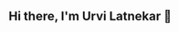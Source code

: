 ## Hi there, I'm Urvi Latnekar 👋
<!DOCTYPE html>
<html lang="en">
<head>
    <meta charset="UTF-8">
    <meta name="viewport" content="width=device-width, initial-scale=1.0">
    <title>Dynamic Titles</title>
    <style>
        .title-container {
            font-size: 1.5em;
            font-weight: bold;
            height: 1.2em; /* Adjust height as needed */
            overflow: hidden; /* Hide overflow */
            position: relative;
        }

        .title {
            position: absolute;
            animation: fade 1s forwards;
            opacity: 0;
        }

        @keyframes fade {
            0% { opacity: 0; }
            100% { opacity: 1; }
        }
    </style>
</head>
<body>
    <div class="title-container">
        <div class="title" id="title1">Data Scientist</div>
        <div class="title" id="title2">ML Engineer</div>
        <div class="title" id="title3">M.S. in Data Science</div>
    </div>

    <script>
        const titles = ["Data Scientist", "ML Engineer", "M.S. in Data Science"];
        let index = 0;

        function showNextTitle() {
            const currentTitle = document.getElementById(`title${index + 1}`);
            currentTitle.style.opacity = '1'; // Show the current title
            setTimeout(() => {
                currentTitle.style.opacity = '0'; // Hide the current title
                index = (index + 1) % titles.length; // Move to the next title
                const nextTitle = document.getElementById(`title${index + 1}`);
                nextTitle.style.opacity = '1'; // Show the next title
            }, 2000); // Change time as needed
        }

        setInterval(showNextTitle, 4000); // Adjust interval time as needed
        showNextTitle(); // Start the cycle
    </script>
</body>
</html>

<!--
**urvilatnekar/urvilatnekar** is a ✨ _special_ ✨ repository because its `README.md` (this file) appears on your GitHub profile.

Here are some ideas to get you started:

- 🔭 I’m currently working on ...
- 🌱 I’m currently learning ...
- 👯 I’m looking to collaborate on ...
- 🤔 I’m looking for help with ...
- 💬 Ask me about ...
- 📫 How to reach me: ...
- 😄 Pronouns: ...
- ⚡ Fun fact: ...
-->I'm a 🤓 data scientist with a passion for uncovering insights 🔍 from complex datasets 📊. My expertise includes 🤖 machine learning, 📈 statistical modeling, and 📊 data visualization. I am proficient in Python, Java, C++, R, SQL, and other data analysis tools and techniques. I have experience working with a variety of data types, including structured, unstructured, and semi-structured data. Let's work together and discover something amazing! 🤝💻🔍


# 💻 Tech Stack:
![Python](https://img.shields.io/badge/python-3670A0?style=for-the-badge&logo=python&logoColor=ffdd54) ![R](https://img.shields.io/badge/r-%23276DC3.svg?style=for-the-badge&logo=r&logoColor=white) ![AWS](https://img.shields.io/badge/AWS-%23FF9900.svg?style=for-the-badge&logo=amazon-aws&logoColor=white) ![Heroku](https://img.shields.io/badge/heroku-%23430098.svg?style=for-the-badge&logo=heroku&logoColor=white) ![Google Cloud](https://img.shields.io/badge/Google%20Cloud-%234285F4.svg?style=for-the-badge&logo=google-cloud&logoColor=white) ![C++](https://img.shields.io/badge/c++-%2300599C.svg?style=for-the-badge&logo=c%2B%2B&logoColor=white) ![Java](https://img.shields.io/badge/java-%23ED8B00.svg?style=for-the-badge&logo=java&logoColor=white) ![Anaconda](https://img.shields.io/badge/Anaconda-%2344A833.svg?style=for-the-badge&logo=anaconda&logoColor=white) ![FastAPI](https://img.shields.io/badge/FastAPI-005571?style=for-the-badge&logo=fastapi) ![Jenkins](https://img.shields.io/badge/jenkins-%232C5263.svg?style=for-the-badge&logo=jenkins&logoColor=white) ![MySQL](https://img.shields.io/badge/mysql-%2300f.svg?style=for-the-badge&logo=mysql&logoColor=white) ![Postgres](https://img.shields.io/badge/postgres-%23316192.svg?style=for-the-badge&logo=postgresql&logoColor=white) ![MicrosoftSQLServer](https://img.shields.io/badge/Microsoft%20SQL%20Sever-CC2927?style=for-the-badge&logo=microsoft%20sql%20server&logoColor=white) ![Keras](https://img.shields.io/badge/Keras-%23D00000.svg?style=for-the-badge&logo=Keras&logoColor=white) ![NumPy](https://img.shields.io/badge/numpy-%23013243.svg?style=for-the-badge&logo=numpy&logoColor=white) ![Pandas](https://img.shields.io/badge/pandas-%23150458.svg?style=for-the-badge&logo=pandas&logoColor=white) ![Plotly](https://img.shields.io/badge/Plotly-%233F4F75.svg?style=for-the-badge&logo=plotly&logoColor=white) ![PyTorch](https://img.shields.io/badge/PyTorch-%23EE4C2C.svg?style=for-the-badge&logo=PyTorch&logoColor=white) ![scikit-learn](https://img.shields.io/badge/scikit--learn-%23F7931E.svg?style=for-the-badge&logo=scikit-learn&logoColor=white) ![SciPy](https://img.shields.io/badge/SciPy-%230C55A5.svg?style=for-the-badge&logo=scipy&logoColor=%white) ![TensorFlow](https://img.shields.io/badge/TensorFlow-%23FF6F00.svg?style=for-the-badge&logo=TensorFlow&logoColor=white) ![LINUX](https://img.shields.io/badge/Linux-FCC624?style=for-the-badge&logo=linux&logoColor=black) ![Kubernetes](https://img.shields.io/badge/kubernetes-%23326ce5.svg?style=for-the-badge&logo=kubernetes&logoColor=white) ![Jira](https://img.shields.io/badge/jira-%230A0FFF.svg?style=for-the-badge&logo=jira&logoColor=white)
